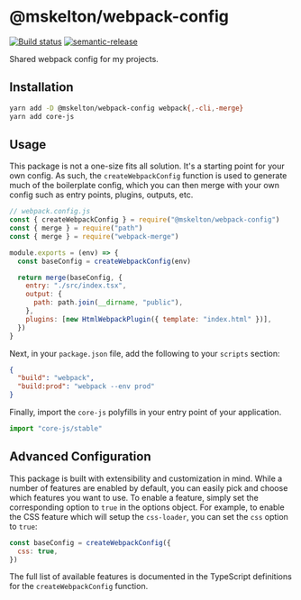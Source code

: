 # @mskelton/webpack-config

[![Build status](https://github.com/mskelton/webpack-config/workflows/Build/badge.svg)](https://github.com/mskelton/webpack-config/actions)
[![semantic-release](https://img.shields.io/badge/%20%20%F0%9F%93%A6%F0%9F%9A%80-semantic--release-e10079.svg)](https://github.com/semantic-release/semantic-release)

Shared webpack config for my projects.

## Installation

```sh
yarn add -D @mskelton/webpack-config webpack{,-cli,-merge}
yarn add core-js
```

## Usage

This package is not a one-size fits all solution. It's a starting point for your own config. As such, the `createWebpackConfig` function is used to generate much of the boilerplate config, which you can then merge with your own config such as entry points, plugins, outputs, etc.

```js
// webpack.config.js
const { createWebpackConfig } = require("@mskelton/webpack-config")
const { merge } = require("path")
const { merge } = require("webpack-merge")

module.exports = (env) => {
  const baseConfig = createWebpackConfig(env)

  return merge(baseConfig, {
    entry: "./src/index.tsx",
    output: {
      path: path.join(__dirname, "public"),
    },
    plugins: [new HtmlWebpackPlugin({ template: "index.html" })],
  })
}
```

Next, in your `package.json` file, add the following to your `scripts` section:

```json
{
  "build": "webpack",
  "build:prod": "webpack --env prod"
}
```

Finally, import the `core-js` polyfills in your entry point of your application.

```js
import "core-js/stable"
```

## Advanced Configuration

This package is built with extensibility and customization in mind. While a number of features are enabled by default, you can easily pick and choose which features you want to use. To enable a feature, simply set the corresponding option to `true` in the options object. For example, to enable the CSS feature which will setup the `css-loader`, you can set the `css` option to `true`:

```js
const baseConfig = createWebpackConfig({
  css: true,
})
```

The full list of available features is documented in the TypeScript definitions for the `createWebpackConfig` function.
